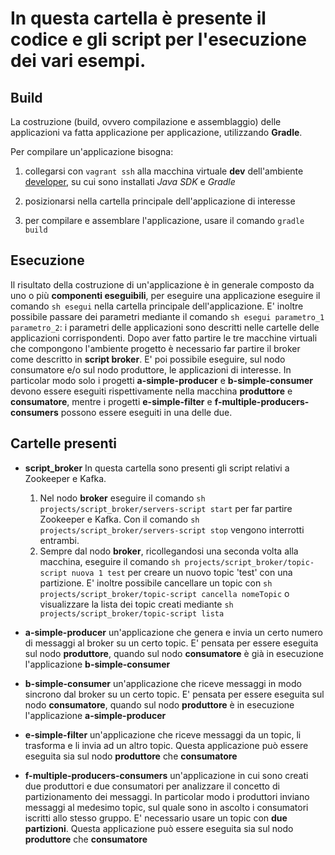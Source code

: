 # In questa cartella è presente il codice e gli script per l'esecuzione dei vari esempi.


## Build  

La costruzione (build, ovvero compilazione e assemblaggio) delle applicazioni 
va fatta applicazione per applicazione, 
utilizzando **Gradle**. 

Per compilare un'applicazione bisogna: 

1. collegarsi con `vagrant ssh` alla macchina virtuale **dev** 
   dell'ambiente [developer](../environments/developer/), su cui sono installati *Java SDK* e *Gradle* 

2. posizionarsi nella cartella principale dell'applicazione di interesse 

3. per compilare e assemblare l'applicazione, usare il comando `gradle build` 


## Esecuzione 

Il risultato della costruzione di un'applicazione 
è in generale composto da uno o più **componenti eseguibili**, 
per eseguire una applicazione eseguire il comando `sh esegui` nella cartella principale dell'applicazione. E' inoltre possibile passare dei parametri mediante il comando `sh esegui parametro_1 parametro_2`: i parametri delle applicazioni sono descritti nelle cartelle delle applicazioni corrispondenti.
Dopo aver fatto partire le tre macchine virtuali che compongono l'ambiente progetto è necessario far partire il broker come descritto in **script broker**. E' poi possibile eseguire, sul nodo consumatore e/o sul nodo produttore, le applicazioni di interesse. In particolar modo solo i progetti **a-simple-producer** e **b-simple-consumer** devono essere eseguiti rispettivamente nella macchina **produttore** e **consumatore**, mentre i progetti **e-simple-filter** e **f-multiple-producers-consumers** possono essere eseguiti in una delle due. 


## Cartelle presenti

* **script_broker**
  In questa cartella sono presenti gli script relativi a Zookeeper e Kafka. 
  1. Nel nodo **broker** eseguire il comando `sh projects/script_broker/servers-script start` per far partire Zookeeper e Kafka. Con il comando `sh projects/script_broker/servers-script stop` vengono interrotti entrambi.
  2. Sempre dal nodo **broker**, ricollegandosi una seconda volta alla macchina, eseguire il comando `sh projects/script_broker/topic-script nuova 1 test` per creare un nuovo topic 'test' con una partizione. E' inoltre possibile cancellare un topic con `sh projects/script_broker/topic-script cancella nomeTopic` o visualizzare la lista dei topic creati mediante `sh projects/script_broker/topic-script lista`
  

* **a-simple-producer**
  un'applicazione che genera e invia un certo numero di messaggi al broker su un certo topic.
  E' pensata per essere eseguita sul nodo **produttore**, quando sul nodo **consumatore** è già in esecuzione l'applicazione **b-simple-consumer**

* **b-simple-consumer** 
  un'applicazione che riceve messaggi in modo sincrono dal broker su un certo topic.
  E' pensata per essere eseguita sul nodo **consumatore**, quando sul nodo **produttore** è in esecuzione l'applicazione **a-simple-producer**

* **e-simple-filter**
  un'applicazione che riceve messaggi da un topic, li trasforma e li invia ad un altro topic. Questa applicazione può essere eseguita sia sul nodo **produttore** che **consumatore**

* **f-multiple-producers-consumers**
  un'applicazione in cui sono creati due produttori e due consumatori per analizzare il concetto di partizionamento dei messaggi. In particolar modo i produttori inviano messaggi al medesimo topic, sul quale sono in ascolto i consumatori iscritti allo stesso gruppo. E' necessario usare un topic con **due partizioni**. Questa applicazione può essere eseguita sia sul nodo **produttore** che **consumatore**
 








